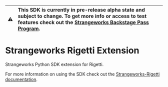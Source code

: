 | ⚠️    | This SDK is currently in pre-release alpha state and subject to change. To get more info or access to test features check out the [Strangeworks Backstage Pass Program](https://strangeworks.com/backstage). |
|---------------|:------------------------|

# Strangeworks Rigetti Extension

Strangeworks Python SDK extension for Rigetti.

For more information on using the SDK check out the [Strangeworks-Rigetti documentation](https://docs.strangeworks.com/quantum/rigetti).

